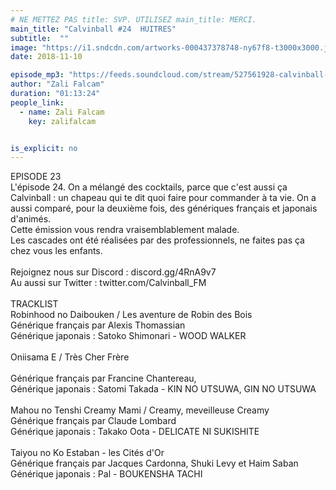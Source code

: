 ```yaml
---
# NE METTEZ PAS title: SVP. UTILISEZ main_title: MERCI.
main_title: "Calvinball #24  HUITRES"
subtitle:  ""
image: "https://i1.sndcdn.com/artworks-000437378748-ny67f8-t3000x3000.jpg"
date: 2018-11-10

episode_mp3: "https://feeds.soundcloud.com/stream/527561928-calvinball-radio-calvinball-24-huitres.mp3"
author: "Zali Falcam"
duration: "01:13:24"
people_link: 
  - name: Zali Falcam
    key: zalifalcam


is_explicit: no
---
```


<PodcastHeader/>

<!-- ECRIRE LA DESCRIPTION DE L'EPISODE SOUS CETTE LIGNE -->
EPISODE 23<br>L'épisode 24. On a mélangé des cocktails, parce que c'est aussi ça Calvinball : un chapeau qui te dit quoi faire pour commander à ta vie. On a aussi comparé, pour la deuxième fois, des génériques français et japonais d'animés.<br>Cette émission vous rendra vraisemblablement malade.<br>Les cascades ont été réalisées par des professionnels, ne faites pas ça chez vous les enfants.<br><br>Rejoignez nous sur Discord : discord.gg/4RnA9v7<br>Au aussi sur Twitter : twitter.com/Calvinball_FM<br><br>TRACKLIST<br>Robinhood no Daibouken / Les aventure de Robin des Bois<br>Générique français par Alexis Thomassian<br>Générique japonais :  Satoko Shimonari - WOOD WALKER<br><br>Oniisama E / Très Cher Frère<br><br>Générique français par Francine Chantereau, <br>Générique japonais : Satomi Takada - KIN NO UTSUWA, GIN NO UTSUWA<br><br>Mahou no Tenshi Creamy Mami / Creamy, meveilleuse Creamy<br>Générique français par Claude Lombard<br>Générique japonais : Takako Oota - DELICATE NI SUKISHITE<br><br>Taiyou no Ko Estaban - les Cités d'Or<br>Générique français par Jacques Cardonna,  Shuki Levy et Haim Saban<br>Générique japonais : Pal - BOUKENSHA TACHI


